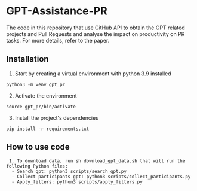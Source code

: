 # GPT-Assistance-PR
The code in this repository that use GitHub API to obtain the GPT related projects and Pull Requests and analyse the impact on productivity on PR tasks. For more details, refer to the paper.

## Installation

1. Start by creating a virtual environment with python 3.9 installed
```Shell
python3 -m venv gpt_pr
``` 

2. Activate the environment
```Shell
source gpt_pr/bin/activate
``` 

3. Install the project's dependencies
```Shell
pip install -r requirements.txt
```
## How to use code
```Shell
 1. To download data, run sh download_gpt_data.sh that will run the following Python files:
  - Search gpt: python3 scripts/search_gpt.py
  - Collect participants gpt: python3 scripts/collect_participants.py  
  - Apply_filters: python3 scripts/apply_filters.py 
```
